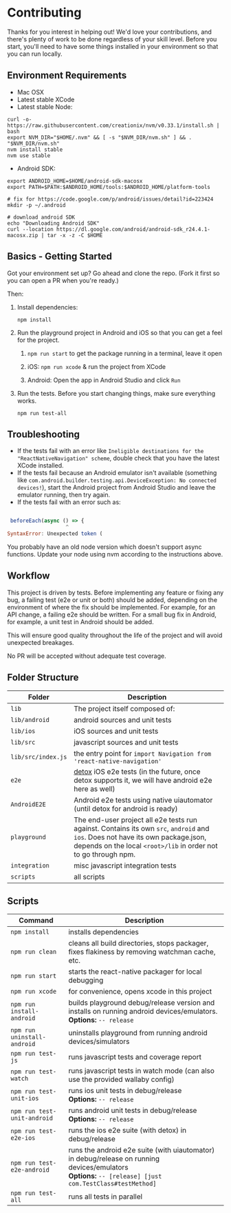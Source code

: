 # Contributing

Thanks for you interest in helping out! We'd love your contributions, and there's plenty of work to be done regardless of your skill level. Before you start, you'll need to have some things installed in your environment so that you can run locally.

## Environment Requirements

* Mac OSX
* Latest stable XCode
* Latest stable Node:

```
curl -o- https://raw.githubusercontent.com/creationix/nvm/v0.33.1/install.sh | bash
export NVM_DIR="$HOME/.nvm" && [ -s "$NVM_DIR/nvm.sh" ] && . "$NVM_DIR/nvm.sh"
nvm install stable
nvm use stable
```

* Android SDK:

```
export ANDROID_HOME=$HOME/android-sdk-macosx
export PATH=$PATH:$ANDROID_HOME/tools:$ANDROID_HOME/platform-tools

# fix for https://code.google.com/p/android/issues/detail?id=223424
mkdir -p ~/.android

# download android SDK
echo "Downloading Android SDK"
curl --location https://dl.google.com/android/android-sdk_r24.4.1-macosx.zip | tar -x -z -C $HOME
```


## Basics - Getting Started

Got your environment set up? Go ahead and clone the repo. (Fork it first so you can open a PR when you're ready.)

Then:

1. Install dependencies:

    ```
    npm install
    ```

1. Run the playground project in Android and iOS so that you can get a feel for the project.

    1. `npm run start` to get the package running in a terminal, leave it open

    1. iOS: `npm run xcode` & run the project from XCode

    1. Android: Open the app in Android Studio and click `Run`

1. Run the tests. Before you start changing things, make sure everything works.

     ```
     npm run test-all
     ```

## Troubleshooting

* If the tests fail with an error like `Ineligible destinations for the "ReactNativeNavigation" scheme`, double check that you have the latest XCode installed.
* If the tests fail because an Android emulator isn't available (something like `com.android.builder.testing.api.DeviceException: No connected devices!`), start the Android project from Android Studio and leave the emulator running, then try again.
* If the tests fail with an error such as:

```js

 beforeEach(async () => {
                   ^
SyntaxError: Unexpected token (

```

You probably have an old node version which doesn't support async functions. Update your node using nvm according to the instructions above.

## Workflow
This project is driven by tests. Before implementing any feature or fixing any bug, a failing test (e2e or unit or both) should be added, depending on the environment of where the fix should be implemented. For example, for an API change, a failing e2e should be written. For a small bug fix in Android, for example, a unit test in Android should be added.

This will ensure good quality throughout the life of the project and will avoid unexpected breakages.

No PR will be accepted without adequate test coverage.

## Folder Structure

| Folder | Description |
| ------ | ----------- |
| `lib` | The project itself composed of: |
| `lib/android` | android sources and unit tests |
| `lib/ios` | iOS sources and unit tests |
| `lib/src` | javascript sources and unit tests |
| `lib/src/index.js` | the entry point for `import Navigation from 'react-native-navigation'` |
| `e2e` | [detox](https://github.com/wix/detox) iOS e2e tests (in the future, once detox supports it, we will have android e2e here as well) |
| `AndroidE2E` | Android e2e tests using native uiautomator (until detox for android is ready) |
| `playground` | The end-user project all e2e tests run against. Contains its own `src`, `android` and `ios`. Does not have its own package.json, depends on the local `<root>/lib` in order not to go through npm. |
| `integration` | misc javascript integration tests |
| `scripts` | all scripts |

## Scripts

| Command | Description |
| ------- | ----------- |
| `npm install` | installs dependencies |
| `npm run clean` | cleans all build directories, stops packager, fixes flakiness by removing watchman cache, etc. |
| `npm run start` | starts the react-native packager for local debugging |
| `npm run xcode` | for convenience, opens xcode in this project |
| `npm run install-android`  |  builds playground debug/release version and installs on running android devices/emulators. <br> **Options:** `-- release` |
| `npm run uninstall-android` | uninstalls playground from running android devices/simulators |
| `npm run test-js` | runs javascript tests and coverage report |
| `npm run test-watch` | runs javascript tests in watch mode (can also use the provided wallaby config) |
| `npm run test-unit-ios` | runs ios unit tests in debug/release <br> **Options:** `-- release` |
| `npm run test-unit-android` | runs android unit tests in debug/release <br> **Options:** `-- release` |
| `npm run test-e2e-ios` | runs the ios e2e suite (with detox) in debug/release |
| `npm run test-e2e-android` | runs the android e2e suite (with uiautomator) in debug/release on running devices/emulators <br> **Options:** `-- [release] [just com.TestClass#testMethod]` |
| `npm run test-all` | runs all tests in parallel |

